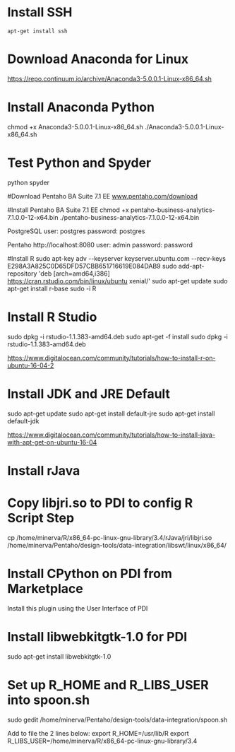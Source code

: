 



# Install SSH
```
apt-get install ssh
```

# Download Anaconda for Linux
https://repo.continuum.io/archive/Anaconda3-5.0.0.1-Linux-x86_64.sh

# Install Anaconda Python
chmod +x Anaconda3-5.0.0.1-Linux-x86_64.sh 
./Anaconda3-5.0.0.1-Linux-x86_64.sh

# Test Python and Spyder 
python
spyder

#Download Pentaho BA Suite 7.1 EE
www.pentaho.com/download 

#Install Pentaho BA Suite 7.1 EE
chmod +x pentaho-business-analytics-7.1.0.0-12-x64.bin
./pentaho-business-analytics-7.1.0.0-12-x64.bin

PostgreSQL
user: postgres
password: postgres

Pentaho
http://localhost:8080
user: admin
password: password


#Install R 
sudo apt-key adv --keyserver keyserver.ubuntu.com --recv-keys E298A3A825C0D65DFD57CBB651716619E084DAB9
sudo add-apt-repository 'deb [arch=amd64,i386] https://cran.rstudio.com/bin/linux/ubuntu xenial/'
sudo apt-get update
sudo apt-get install r-base
sudo -i R

# Install R Studio
sudo dpkg -i rstudio-1.1.383-amd64.deb
sudo apt-get -f install
sudo dpkg -i rstudio-1.1.383-amd64.deb

https://www.digitalocean.com/community/tutorials/how-to-install-r-on-ubuntu-16-04-2

# Install JDK and JRE Default
sudo apt-get update
sudo apt-get install default-jre
sudo apt-get install default-jdk

https://www.digitalocean.com/community/tutorials/how-to-install-java-with-apt-get-on-ubuntu-16-04

# Install rJava

# Copy libjri.so to PDI to config R Script Step
cp /home/minerva/R/x86_64-pc-linux-gnu-library/3.4/rJava/jri/libjri.so /home/minerva/Pentaho/design-tools/data-integration/libswt/linux/x86_64/


# Install CPython on PDI from Marketplace
Install this plugin using the User Interface of PDI

# Install libwebkitgtk-1.0 for PDI
sudo apt-get install libwebkitgtk-1.0

# Set up R_HOME and R_LIBS_USER into spoon.sh 
sudo gedit /home/minerva/Pentaho/design-tools/data-integration/spoon.sh 

Add to file the 2 lines below:
export R_HOME=/usr/lib/R
export R_LIBS_USER=/home/minerva/R/x86_64-pc-linux-gnu-library/3.4


